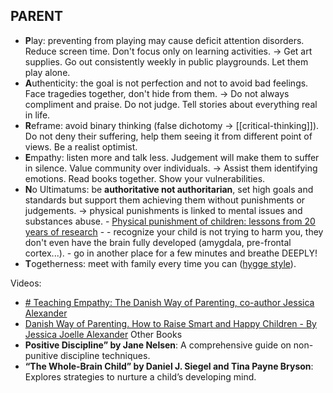 ## PARENT
- **P**lay: preventing from playing may cause deficit attention disorders. Reduce screen time. Don't focus only on learning activities. 
	  -> Get art supplies. Go out consistently weekly in public playgrounds. Let them play alone.
- **A**uthenticity: the goal is not perfection and not to avoid bad feelings. Face tragedies together, don't hide from them.
	  -> Do not always compliment and praise. Do not judge. Tell stories about everything real in life.
- **R**eframe: avoid binary thinking (false dichotomy -> [[critical-thinking]]). Do not deny their suffering, help them seeing it from different point of views. Be a realist optimist.
- **E**mpathy: listen more and talk less. Judgement will make them to suffer in silence. Value community over individuals.
	  -> Assist them identifying emotions. Read books together. Show your vulnerabilities.
- **N**o Ultimatums: be **authoritative not authoritarian**, set high goals and standards but support them achieving them without punishments or judgements.
	  -> physical punishments is linked to mental issues and substances abuse.
	  - [Physical punishment of children: lessons from 20 years of research](https://www.ncbi.nlm.nih.gov/pmc/articles/PMC3447048/)
	  - 
	  - recognize your child is not trying to harm you, they don't even have the brain fully developed (amygdala, pre-frontal cortex...). 
	  - go in another place for a few minutes and breathe DEEPLY!
- **T**ogetherness: meet with family every time you can ([hygge style](https://www.scandinaviastandard.com/what-is-hygge/)).


Videos:
- [# Teaching Empathy: The Danish Way of Parenting, co-author Jessica Alexander](https://www.youtube.com/live/Y8-tmRSoOPg?si=JDk7dPdw9fuWFzdd)
- [Danish Way of Parenting. How to Raise Smart and Happy Children - By Jessica Joelle Alexander](https://www.youtube.com/watch?v=etc174YIdbc&t=18s)
Other Books
- **Positive Discipline” by Jane Nelsen**: A comprehensive guide on non-punitive discipline techniques.
- **“The Whole-Brain Child” by Daniel J. Siegel and Tina Payne Bryson**: Explores strategies to nurture a child’s developing mind.
